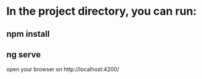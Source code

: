 # In the project directory, you can run:
## npm install
## ng serve

open your browser on http://localhost:4200/ 